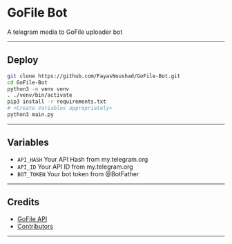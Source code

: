 # GoFile Bot
A telegram media to GoFile uploader bot

---

## Deploy

```sh
git clone https://github.com/FayasNoushad/GoFile-Bot.git
cd GoFile-Bot
python3 -m venv venv
. ./venv/bin/activate
pip3 install -r requirements.txt
# <Create Variables appropriately>
python3 main.py
```

---

## Variables

- `API_HASH` Your API Hash from my.telegram.org
- `API_ID` Your API ID from my.telegram.org
- `BOT_TOKEN` Your bot token from @BotFather

---

## Credits

- [GoFile API](https://gofile.io/api)
- [Contributors](https://github.com/FayasNoushad/GoFile-Bot/graphs/contributors)

---
